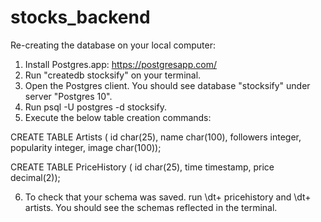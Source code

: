# stocks_backend
Re-creating the database on your local computer:
1. Install Postgres.app: https://postgresapp.com/
2. Run "createdb stocksify" on your terminal.
3. Open the Postgres client. You should see database "stocksify" under server "Postgres 10".
4. Run psql -U postgres -d stocksify.
5. Execute the below table creation commands:

CREATE TABLE  Artists
( id char(25), 
name char(100), 
followers integer, 
popularity integer,
image char(100));

CREATE TABLE PriceHistory
( id char(25),
time timestamp, 
price decimal(2));

6. To check that your schema was saved. run \dt+ pricehistory and \dt+ artists. You should see the schemas reflected in the terminal.
